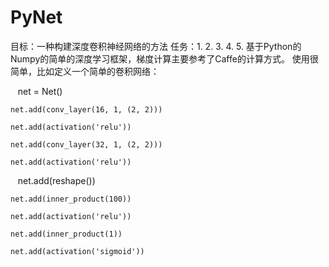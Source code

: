 # PyNet
目标：一种构建深度卷积神经网络的方法
任务：1. 
     2.
     3.
     4.
     5.
基于Python的Numpy的简单的深度学习框架，梯度计算主要参考了Caffe的计算方式。
使用很简单，比如定义一个简单的卷积网络：

    net = Net() 
    
    net.add(conv_layer(16, 1, (2, 2)))
    
    net.add(activation('relu'))
    
    net.add(conv_layer(32, 1, (2, 2)))
    
    net.add(activation('relu'))
    
    net.add(reshape())
    
    net.add(inner_product(100))
    
    net.add(activation('relu'))
    
    net.add(inner_product(1))
    
    net.add(activation('sigmoid'))
    
    
